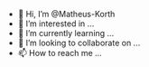 - 👋 Hi, I’m @Matheus-Korth
- 👀 I’m interested in ...
- 🌱 I’m currently learning ...
- 💞️ I’m looking to collaborate on ...
- 📫 How to reach me ...

<!---
Matheus-Korth/Matheus-Korth is a ✨ special ✨ repository because its `README.md` (this file) appears on your GitHub profile.
You can click the Preview link to take a look at your changes.
--->
